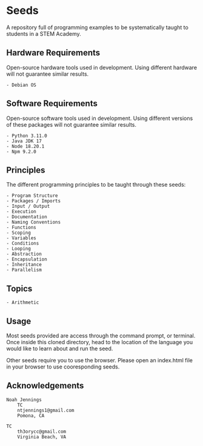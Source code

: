 # Seeds 

A repository full of programming examples to be systematically taught to students in a STEM Academy.

## Hardware Requirements

Open-source hardware tools used in development. Using different hardware will not guarantee similar results. 

    - Debian OS

## Software Requirements

Open-source software tools used in development. Using different versions of these packages will not guarantee similar results.

    - Python 3.11.0
    - Java JDK 17
    - Node 18.20.1
    - Npm 9.2.0

## Principles 

The different programming principles to be taught through these seeds:

    - Program Structure
    - Packages / Imports
    - Input / Output
    - Execution
    - Documentation 
    - Naming Conventions 
    - Functions
    - Scoping
    - Variables 
    - Conditions
    - Looping
    - Abstraction 
    - Encapsulation 
    - Inheritance 
    - Parallelism 

## Topics

    - Arithmetic 

## Usage 

Most seeds provided are access through the command prompt, or terminal. Once inside this cloned directory, head to the location of the language you would like to learn about and run the seed.

Other seeds require you to use the browser. Please open an index.html file in your browser to use cooresponding seeds. 

## Acknowledgements

    Noah Jennings 
        TC 
        ntjennings1@gmail.com
        Pomona, CA

    TC 
        th3orycc@gmail.com
        Virginia Beach, VA
